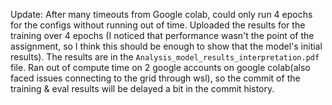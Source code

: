 Update:
After many timeouts from Google colab, could only run 4 epochs for the configs without running out of time. Uploaded the results for the training over 4 epochs (I noticed that performance wasn't the point of the assignment, so I think this should be enough to show that the model's initial results). The results are in the `Analysis_model_results_interpretation.pdf` file.
Ran out of compute time on 2 google accounts on google colab(also faced issues connecting to the grid through wsl), so the commit of the training & eval results will be delayed a bit in the commit history.